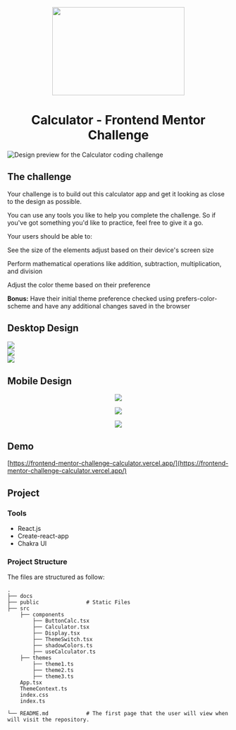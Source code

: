 <p align="center">
    <img height="200" width="300" src="https://www.frontendmentor.io/static/images/logo-desktop.svg">
   </p>
   
   
   <h1 align="center">Calculator - Frontend Mentor Challenge</h1>

  ![Design preview for the Calculator coding challenge](https://res.cloudinary.com/dz209s6jk/image/upload/v1620928718/Challenges/gpp3bkvjg5knkkhq9wcp.jpg)
  
## The challenge

Your challenge is to build out this calculator app and get it looking as close to the design as possible.

You can use any tools you like to help you complete the challenge. So if you've got something you'd like to practice, feel free to give it a go.

Your users should be able to:

See the size of the elements adjust based on their device's screen size

Perform mathematical operations like addition, subtraction, multiplication, and division

Adjust the color theme based on their preference

**Bonus:** Have their initial theme preference checked using prefers-color-scheme and have any additional changes saved in the browser

## Desktop Design

<div>
  <img src="./docs/desktop-design-theme-1.jpg">
</div>

<div>
  <img src="./docs/desktop-design-theme-2.jpg">
</div>

<div>
  <img src="./docs/desktop-design-theme-3.jpg">
</div>

## Mobile Design

<p align="center">
  <img src="./docs/mobile-design-theme-1.jpg">
</p>

<p align="center">
  <img src="./docs/mobile-design-theme-2.jpg">
</p>

<p align="center">
  <img src="./docs/mobile-design-theme-3.jpg">
</p>


## Demo
[https://frontend-mentor-challenge-calculator.vercel.app/](https://frontend-mentor-challenge-calculator.vercel.app/)

## Project
### Tools

- React.js
- Create-react-app
- Chakra UI

### Project Structure
The files are structured as follow:

    .
    ├── docs
    ├── public               # Static Files
    ├── src
        ├── components  
            ├── ButtonCalc.tsx      
            ├── Calculator.tsx
            ├── Display.tsx
            ├── ThemeSwitch.tsx
            ├── shadowColors.ts
            ├── useCalculator.ts
        ├── themes      
            ├── theme1.ts      
            ├── theme2.ts
            ├── theme3.ts
        App.tsx
        ThemeContext.ts
        index.css
        index.ts

    └── README.md            # The first page that the user will view when will visit the repository.


